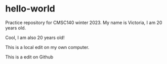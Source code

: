 # hello-world
Practice repository for CMSC140 winter 2023.
My name is Victoria, I am 20 years old.

Cool, I am also 20 years old!

This is a local edit on my own computer.

This is a edit on Github
